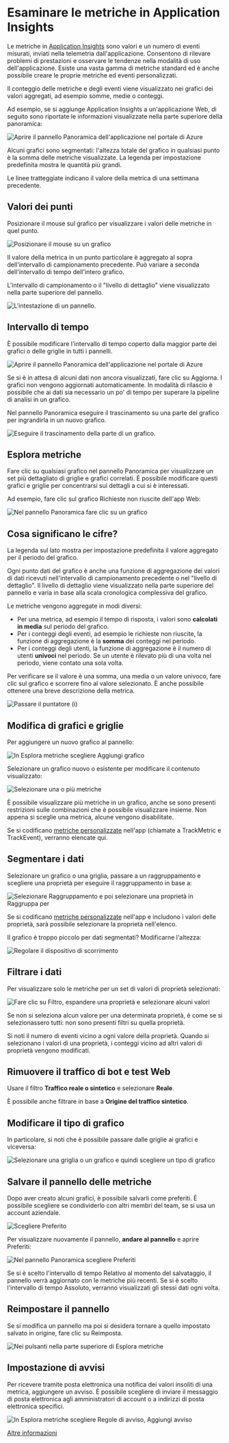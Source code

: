 <properties 
	pageTitle="Esaminare le metriche in Application Insights" 
	description="Analizzare l'uso, la disponibilità e le prestazioni dell'applicazione locale o Web di Microsoft Azure con Application Insights." 
	services="application-insights" 
    documentationCenter=""
	authors="alancameronwills" 
	manager="ronmart"/>

<tags 
	ms.service="application-insights" 
	ms.workload="tbd" 
	ms.tgt_pltfrm="ibiza" 
	ms.devlang="na" 
	ms.topic="article" 
	ms.date="05/07/2015" 
	ms.author="awills"/>
 
# Esaminare le metriche in Application Insights

Le metriche in [Application Insights][start] sono valori e un numero di eventi misurati, inviati nella telemetria dall'applicazione. Consentono di rilevare problemi di prestazioni e osservare le tendenze nella modalità di uso dell'applicazione. Esiste una vasta gamma di metriche standard ed è anche possibile creare le proprie metriche ed eventi personalizzati.

Il conteggio delle metriche e degli eventi viene visualizzato nei grafici dei valori aggregati, ad esempio somme, medie o conteggi.

Ad esempio, se si aggiunge Application Insights a un'applicazione Web, di seguito sono riportate le informazioni visualizzate nella parte superiore della panoramica:

![Aprire il pannello Panoramica dell'applicazione nel portale di Azure](./media/app-insights-metrics-explorer/01-overview.png)

Alcuni grafici sono segmentati: l'altezza totale del grafico in qualsiasi punto è la somma delle metriche visualizzate. La legenda per impostazione predefinita mostra le quantità più grandi.

Le linee tratteggiate indicano il valore della metrica di una settimana precedente.

## Valori dei punti

Posizionare il mouse sul grafico per visualizzare i valori delle metriche in quel punto.


![Posizionare il mouse su un grafico](./media/app-insights-metrics-explorer/02-focus.png)

Il valore della metrica in un punto particolare è aggregato al sopra dell'intervallo di campionamento precedente. Può variare a seconda dell'intervallo di tempo dell'intero grafico.

L'intervallo di campionamento o il "livello di dettaglio" viene visualizzato nella parte superiore del pannello.

![L'intestazione di un pannello.](./media/app-insights-metrics-explorer/11-grain.png)

## Intervallo di tempo

È possibile modificare l'intervallo di tempo coperto dalla maggior parte dei grafici o delle griglie in tutti i pannelli.

![Aprire il pannello Panoramica dell'applicazione nel portale di Azure](./media/app-insights-metrics-explorer/03-range.png)


Se si è in attesa di alcuni dati non ancora visualizzati, fare clic su Aggiorna. I grafici non vengono aggiornati automaticamente. In modalità di rilascio è possibile che ai dati sia necessario un po' di tempo per superare la pipeline di analisi in un grafico.

Nel pannello Panoramica eseguire il trascinamento su una parte del grafico per ingrandirla in un nuovo grafico.


![Eseguire il trascinamento della parte di un grafico.](./media/app-insights-metrics-explorer/12-drag.png)


## Esplora metriche

Fare clic su qualsiasi grafico nel pannello Panoramica per visualizzare un set più dettagliato di griglie e grafici correlati. È possibile modificare questi grafici e griglie per concentrarsi sui dettagli a cui si è interessati.

Ad esempio, fare clic sul grafico Richieste non riuscite dell'app Web:

![Nel pannello Panoramica fare clic su un grafico](./media/app-insights-metrics-explorer/14-trix.png)


## Cosa significano le cifre?

La legenda sul lato mostra per impostazione predefinita il valore aggregato per il periodo del grafico.

Ogni punto dati del grafico è anche una funzione di aggregazione dei valori di dati ricevuti nell'intervallo di campionamento precedente o nel "livello di dettaglio". Il livello di dettaglio viene visualizzato nella parte superiore del pannello e varia in base alla scala cronologica complessiva del grafico.

Le metriche vengono aggregate in modi diversi:

 * Per una metrica, ad esempio il tempo di risposta, i valori sono **calcolati in media** sul periodo del grafico.
 * Per i conteggi degli eventi, ad esempio le richieste non riuscite, la funzione di aggregazione è la **somma** dei conteggi nel periodo.
 * Per i conteggi degli utenti, la funzione di aggregazione è il numero di utenti **univoci** nel periodo. Se un utente è rilevato più di una volta nel periodo, viene contato una sola volta.

Per verificare se il valore è una somma, una media o un valore univoco, fare clic sul grafico e scorrere fino al valore selezionato. È anche possibile ottenere una breve descrizione della metrica.

![Passare il puntatore \(i\)](./media/app-insights-metrics-explorer/06-total.png)
 


## Modifica di grafici e griglie

Per aggiungere un nuovo grafico al pannello:

![In Esplora metriche scegliere Aggiungi grafico](./media/app-insights-metrics-explorer/04-add.png)

Selezionare un grafico nuovo o esistente per modificare il contenuto visualizzato:

![Selezionare una o più metriche](./media/app-insights-metrics-explorer/08-select.png)

È possibile visualizzare più metriche in un grafico, anche se sono presenti restrizioni sulle combinazioni che è possibile visualizzare insieme. Non appena si sceglie una metrica, alcune vengono disabilitate.

Se si codificano [metriche personalizzate][track] nell'app \(chiamate a TrackMetric e TrackEvent\), verranno elencate qui.

## Segmentare i dati

Selezionare un grafico o una griglia, passare a un raggruppamento e scegliere una proprietà per eseguire il raggruppamento in base a:

![Selezionare Raggruppamento e poi selezionare una proprietà in Raggruppa per](./media/app-insights-metrics-explorer/15-segment.png)

Se si codificano [metriche personalizzate][track] nell'app e includono i valori delle proprietà, sarà possibile selezionare la proprietà nell'elenco.

Il grafico è troppo piccolo per dati segmentati? Modificarne l'altezza:


![Regolare il dispositivo di scorrimento](./media/app-insights-metrics-explorer/18-height.png)


## Filtrare i dati

Per visualizzare solo le metriche per un set di valori di proprietà selezionati:

![Fare clic su Filtro, espandere una proprietà e selezionare alcuni valori](./media/app-insights-metrics-explorer/19-filter.png)

Se non si seleziona alcun valore per una determinata proprietà, è come se si selezionassero tutti: non sono presenti filtri su quella proprietà.

Si noti il numero di eventi vicino a ogni valore della proprietà. Quando si selezionano i valori di una proprietà, i conteggi vicino ad altri valori di proprietà vengono modificati.

## Rimuovere il traffico di bot e test Web

Usare il filtro **Traffico reale o sintetico** e selezionare **Reale**.

È possibile anche filtrare in base a **Origine del traffico sintetico**.

## Modificare il tipo di grafico

In particolare, si noti che è possibile passare dalle griglie ai grafici e viceversa:

![Selezionare una griglia o un grafico e quindi scegliere un tipo di grafico](./media/app-insights-metrics-explorer/16-chart-grid.png)

## Salvare il pannello delle metriche

Dopo aver creato alcuni grafici, è possibile salvarli come preferiti. È possibile scegliere se condividerlo con altri membri del team, se si usa un account aziendale.

![Scegliere Preferito](./media/app-insights-metrics-explorer/21-favorite-save.png)

Per visualizzare nuovamente il pannello, **andare al pannello** e aprire Preferiti:

![Nel pannello Panoramica scegliere Preferiti](./media/app-insights-metrics-explorer/22-favorite-get.png)

Se si è scelto l'intervallo di tempo Relativo al momento del salvataggio, il pannello verrà aggiornato con le metriche più recenti. Se si è scelto l'intervallo di tempo Assoluto, verranno visualizzati gli stessi dati ogni volta.

## Reimpostare il pannello

Se si modifica un pannello ma poi si desidera tornare a quello impostato salvato in origine, fare clic su Reimposta.

![Nei pulsanti nella parte superiore di Esplora metriche](./media/app-insights-metrics-explorer/17-reset.png)

## Impostazione di avvisi

Per ricevere tramite posta elettronica una notifica dei valori insoliti di una metrica, aggiungere un avviso. È possibile scegliere di inviare il messaggio di posta elettronica agli amministratori di account o a indirizzi di posta elettronica specifici.

![In Esplora metriche scegliere Regole di avviso, Aggiungi avviso](./media/appinsights/appinsights-413setMetricAlert.png)

[Altre informazioni][alerts]


<!--Link references-->

[alerts]: app-insights-alerts.md
[start]: app-insights-get-started.md
[track]: app-insights-custom-events-metrics-api.md


<!--HONumber=54-->